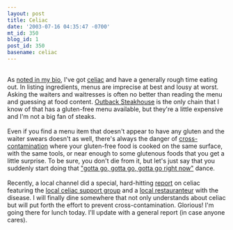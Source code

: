 ```yaml
---
layout: post
title: Celiac
date: '2003-07-16 04:35:47 -0700'
mt_id: 350
blog_id: 1
post_id: 350
basename: celiac
---
```

<br />As <a href="/aboutme/">noted in my bio</a>, I've got <a href="http://www.celiac.org/">celiac</a> and have a generally rough time eating out. In listing ingredients, menus are imprecise at best and lousy at worst. Asking the  waiters and waitresses is often no better than reading the menu and guessing at food content. <a href="http://www.outbacksteakhouse.com/">Outback Steakhouse</a> is the only chain that I know of that has a gluten-free menu available, but they're a little expensive and I'm not a big fan of steaks.<br /><br />Even if you find a menu item that doesn't appear to have any gluten and the waiter swears doesn't as well, there's always the danger of <a href="http://www.celiac.edmonton.ab.ca/contamination.html">cross-contamination</a> where your gluten-free food is cooked on the same surface, with the same tools, or near enough to some glutenous foods that you get a little surprise. To be sure, you don't die from it, but let's just say that you suddenly start doing that <a href="http://randaprince.tripod.com/commercials.htm">"gotta go, gotta go, gotta go right now"</a> dance.<br /><br />Recently, a local channel did a special, hard-hitting <a href="http://www.azfamily.com/health/living/KTVKHLiving20030710.76ac48fd.html">report</a> on celiac featuring the <a href="http://www.phoenixceliac.com/">local celiac support group</a> and a <a href="http://www.pugzies.com/">local restauranteur</a> with the disease. I will finally dine somewhere that not only understands about celiac but will put forth the effort to prevent cross-contamination. Glorious! I'm going there for lunch today. I'll update with a general report (in case anyone cares).<br /><br /><br />
